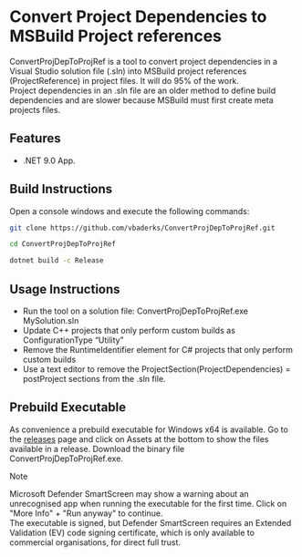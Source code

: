 # Convert Project Dependencies to MSBuild Project references

ConvertProjDepToProjRef is a tool to convert project dependencies in a Visual Studio solution file (.sln)
into MSBuild project references (ProjectReference) in project files. It will do 95% of the work.  
Project dependencies in an .sln file are an older method to define build
dependencies and are slower because MSBuild must first create meta projects
files.

## Features

* .NET 9.0 App.

## Build Instructions

Open a console windows and execute the following commands:

```bash
git clone https://github.com/vbaderks/ConvertProjDepToProjRef.git
```

```bash
cd ConvertProjDepToProjRef
```

```bash
dotnet build -c Release
```

## Usage Instructions

* Run the tool on a solution file: ConvertProjDepToProjRef.exe MySolution.sln
* Update C++ projects that only perform custom builds as ConfigurationType “Utility”
* Remove the RuntimeIdentifier element for C# projects that only perform custom builds
* Use a text editor to remove the ProjectSection(ProjectDependencies) = postProject sections from the .sln file.

## Prebuild Executable

As convenience a prebuild executable for Windows x64 is available.
Go to the [releases](https://github.com/vbaderks/ConvertProjDepToProjRef/releases) page and click on
Assets at the bottom to show the files available in a release.
Download the binary file ConvertProjDepToProjRef.exe.

> [!NOTE]
> Microsoft Defender SmartScreen may show a warning about an unrecognised app when running the executable for the first time.
Click on "More Info" + "Run anyway" to continue.  
The executable is signed, but Defender SmartScreen requires an Extended Validation (EV) code signing certificate, which is only available
to commercial organisations, for direct full trust.
